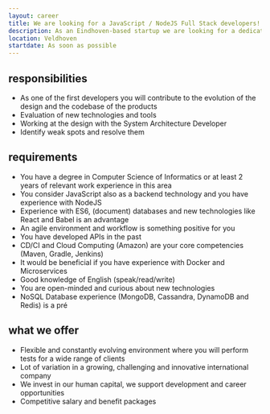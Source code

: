 ```yaml
---
layout: career
title: We are looking for a JavaScript / NodeJS Full Stack developers!
description: As an Eindhoven-based startup we are looking for a dedicated and open-minded JavaScript / NodeJS Full Stack Developer. Our broad portfolio of software projects in an international work environment offer challenging and dynamic career opportunities. Your expertise and knowledge today, may be obsolete tomorrow. It’s important to keep up and staying curious for new technologies. We encourage you to further develop your skills in a dynamic and Agile environment, where quality and robustness of your deliverables are of key importance. You will be working in a flexible environment with a professional and highly motivated team, taking on responsibility for your contribution within the team. We are always looking for new talent, so check out our profiles and we assure you that a challenging and rewarding job in a dynamic environment is waiting for you. 
location: Veldhoven
startdate: As soon as possible
---
```

## responsibilities
- As one of the first developers you will contribute to the evolution of the design and the codebase of the products
- Evaluation of new technologies and tools
- Working at the design with the System Architecture Developer
- Identify weak spots and resolve them

## requirements
- You have a degree in Computer Science of Informatics or at least 2 years of relevant work experience in this area
- You consider JavaScript also as a backend technology and you have experience with NodeJS
- Experience with ES6, (document) databases and new technologies like React and Babel is an advantage
- An agile environment and workflow is something positive for you
- You have developed APIs in the past
- CD/CI and Cloud Computing (Amazon) are your core competencies (Maven, Gradle, Jenkins)
- It would be beneficial if you have experience with Docker and Microservices
- Good knowledge of English (speak/read/write)
- You are open-minded and curious about new technologies
- NoSQL Database experience (MongoDB, Cassandra, DynamoDB and Redis) is a pré


## what we offer
- Flexible and constantly evolving environment where you will perform tests for a wide range of clients
- Lot of variation in a growing, challenging and innovative international company
- We invest in our human capital, we support development and career opportunities
- Competitive salary and benefit packages 
